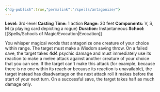 ```yaml
---
{"dg-publish":true,"permalink":"/spells/antagonize/"}
---
```


**Level:** 3rd-level
**Casting Time:** 1 action
**Range:** 30 feet
**Components:** V, S, M (a playing card depicting a rogue)
**Duration:** Instantaneous
**School:** [[Spells/Schools of Magic/Evocation\|Evocation]]

You whisper magical words that antagonize one creature of your choice within range. The target must make a Wisdom saving throw. On a failed save, the target takes **4d4** psychic damage and must immediately use its reaction to make a melee attack against another creature of your choice that you can see. If the target can't make this attack (for example, because there is no one within its reach or because its reaction is unavailable), the target instead has disadvantage on the next attack roll it makes before the start of your next turn. On a successful save, the target takes half as much damage only.
